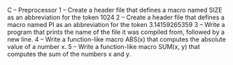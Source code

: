 C – Preprocessor
1 – Create a header file that defines a macro named SIZE as an abbreviation for the token 1024
2 – Create a header file that defines a macro named PI as an abbreviation for the token 3.14159265359
3 – Write a program that prints the name of the file it was compiled from, followed by a new line.
4 – Write a function-like macro ABS(x) that computes the absolute value of a number x.
5 – Write a function-like macro SUM(x, y) that computes the sum of the numbers x and y.
